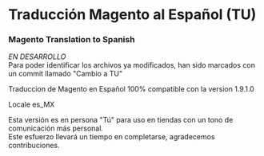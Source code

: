 # Traducción Magento al Español (TU)
### Magento Translation to Spanish

*EN DESARROLLO*<br>
Para poder identificar los archivos ya modificados, han sido marcados con un commit llamado "Cambio a TU"

Traduccion de Magento en Español 100% compatible con la version 1.9.1.0 

Locale es_MX

Esta versión es en persona "Tú" para uso en tiendas con un tono de comunicación más personal.<br>
Este esfuerzo llevará un tiempo en completarse, agradecemos contribuciones.
